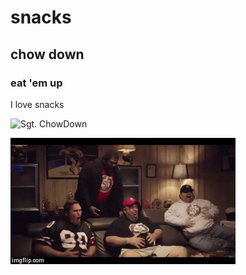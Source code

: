 # snacks

## chow down

### eat 'em up

I love snacks

![Sgt. ChowDown](https://i.pinimg.com/736x/1b/ee/dd/1beedd8fa3673370cdbe8227b0665463.jpg "Look at this weiner!")

![Snack Buddies](resources/snacks.gif "Gotta have my snacks!")
